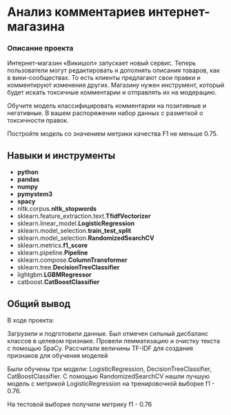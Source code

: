 # Анализ комментариев интернет-магазина

### Описание проекта

Интернет-магазин «Викишоп» запускает новый сервис. Теперь пользователи могут редактировать и дополнять описания товаров, как в вики-сообществах. То есть клиенты предлагают свои правки и комментируют изменения других. Магазину нужен инструмент, который будет искать токсичные комментарии и отправлять их на модерацию.

Обучите модель классифицировать комментарии на позитивные и негативные. В вашем распоряжении набор данных с разметкой о токсичности правок.

Постройте модель со значением метрики качества F1 не меньше 0.75.

## Навыки и инструменты

- **python**
- **pandas**
- **numpy**
- **pymystem3**
- **spacy**
- nltk.corpus.**nltk_stopwords**
- sklearn.feature_extraction.text.**TfidfVectorizer**
- sklearn.linear_model.**LogisticRegression**
- sklearn.model_selection.**train_test_split**
- sklearn.model_selection.**RandomizedSearchCV**
- sklearn.metrics.**f1_score**
- sklearn.pipeline.**Pipeline**
- sklearn.compose.**ColumnTransformer**
- sklearn.tree.**DecisionTreeClassifier**
- lightgbm.**LGBMRegressor**
- catboost.**CatBoostClassifier**

## 

## Общий вывод

В ходе проекта:

Загрузили и подготовили данные. Был отмечен сильный дисбаланс классов в целевом признаке. Провели лемматизацию и очистку текста с помощью SpaCy. Рассчитали величины TF-IDF для создания признаков для обучения моделей

Были обучены три модели: LogisticRegression, DecisionTreeClassifier, CatBoostClassifier. С помощью RandomizedSearchCV нашли лучшую модель с метрикой LogisticRegression на тренировочной выборке f1 - 0.76.

На тестовой выборке получили метрику f1 - 0.76
